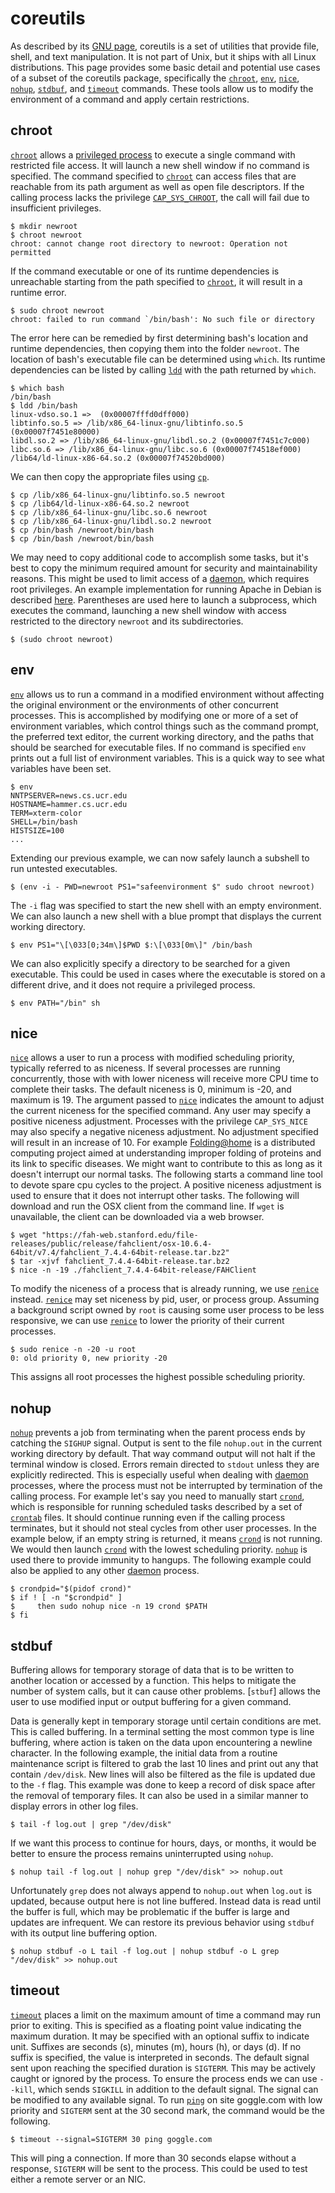 
# coreutils

As described by its [GNU page](https://www.gnu.org/software/coreutils/), coreutils is a set of utilities that provide file, shell, and text manipulation.
It is not part of Unix, but it ships with all Linux distributions.
This page provides some basic detail and potential use cases of a subset of the coreutils package, specifically the [`chroot`](http://linux.die.net/man/2/chroot), [`env`](http://linux.die.net/man/1/env), [`nice`](http://linux.die.net/man/1/nice), [`nohup`](http://linux.die.net/man/1/nohup), [`stdbuf`](http://linux.die.net/man/1/stdbuf), and [`timeout`](http://linux.die.net/man/1/timeout) commands.
These tools allow us to modify the environment of a command and apply certain restrictions.

## chroot 
[`chroot`](http://linux.die.net/man/1/chroot) allows a [privileged process](http://linux.die.net/man/7/capabilities) to execute a single command with restricted file access.
It will launch a new shell window if no command is specified. 
The command specified to [`chroot`](http://linux.die.net/man/1/chroot) can access files that are reachable from its path argument as well as open file descriptors.
If the calling process lacks the privilege [`CAP_SYS_CHROOT`](http://linux.die.net/man/7/capabilities), the call will fail due to insufficient privileges.

```
$ mkdir newroot
$ chroot newroot
chroot: cannot change root directory to newroot: Operation not permitted
```
If the command executable or one of its runtime dependencies is unreachable starting from the path specified to [`chroot`](http://linux.die.net/man/1/chroot), it will result in a runtime error.

```
$ sudo chroot newroot
chroot: failed to run command `/bin/bash': No such file or directory
```

The error here can be remedied by first determining bash's location and runtime dependencies, then copying them into the folder `newroot`.
The location of bash's executable file can be determined using `which`.
Its runtime dependencies can be listed by calling [`ldd`](linux.die.net/man/1/ldd) with the path returned by `which`.

```
$ which bash
/bin/bash
$ ldd /bin/bash
linux-vdso.so.1 =>  (0x00007fffd0dff000)
libtinfo.so.5 => /lib/x86_64-linux-gnu/libtinfo.so.5 (0x00007f7451e80000)
libdl.so.2 => /lib/x86_64-linux-gnu/libdl.so.2 (0x00007f7451c7c000)
libc.so.6 => /lib/x86_64-linux-gnu/libc.so.6 (0x00007f74518ef000)
/lib64/ld-linux-x86-64.so.2 (0x00007f74520bd000)
```

We can then copy the appropriate files using [`cp`](http://linux.die.net/man/1/cp).

```
$ cp /lib/x86_64-linux-gnu/libtinfo.so.5 newroot
$ cp /lib64/ld-linux-x86-64.so.2 newroot
$ cp /lib/x86_64-linux-gnu/libc.so.6 newroot
$ cp /lib/x86_64-linux-gnu/libdl.so.2 newroot
$ cp /bin/bash /newroot/bin/bash
$ cp /bin/bash /newroot/bin/bash
```

We may need to copy additional code to accomplish some tasks, but it's best to copy the minimum required amount for security and maintainability reasons.
This might be used to limit access of a [daemon](http://linux.die.net/man/3/daemon), which requires root privileges.
An example implementation for running Apache in Debian is described [here](https://www.debian.org/doc/manuals/securing-debian-howto/ap-chroot-apache-env.en.html).
Parentheses are used here to launch a subprocess, which executes the command, launching a new shell window with access restricted to the directory `newroot` and its subdirectories.

```
$ (sudo chroot newroot)
```

## env
[`env`](http://linux.die.net/man/1/env) allows us to run a command in a modified environment without affecting the original environment or the environments of other concurrent processes.
This is accomplished by modifying one or more of a set of environment variables, which control things such as the command prompt, the preferred text editor, the current working directory, and the paths that should be searched for executable files.
If no command is specified `env` prints out a full list of environment variables.
This is a quick way to see what variables have been set.

```
$ env
NNTPSERVER=news.cs.ucr.edu
HOSTNAME=hammer.cs.ucr.edu
TERM=xterm-color
SHELL=/bin/bash
HISTSIZE=100
...
```

Extending our previous example, we can now safely launch a subshell to run untested executables.

```
$ (env -i - PWD=newroot PS1="safeenvironment $" sudo chroot newroot)
```

The `-i` flag was specified to start the new shell with an empty environment.
We can also launch a new shell with a blue prompt that displays the current working directory.

```                                           
$ env PS1="\[\033[0;34m\]$PWD $:\[\033[0m\]" /bin/bash
```

We can also explicitly specify a directory to be searched for a given executable.
This could be used in cases where the executable is stored on a different drive, and it does not require a privileged process. 

```
$ env PATH="/bin" sh
```

## nice
[`nice`](http://linux.die.net/man/1/nice) allows a user to run a process with modified scheduling priority, typically referred to as niceness.
If several processes are running concurrently, those with with lower niceness will receive more CPU time to complete their tasks.
The default niceness is 0, minimum is -20, and maximum is 19. 
The argument passed to [`nice`](http://linux.die.net/man/1/nice) indicates the amount to adjust the current niceness for the specified command.
Any user may specify a positive niceness adjustment.
Processes with the privilege `CAP_SYS_NICE` may also specify a negative niceness adjustment.
No adjustment specified will result in an increase of 10.
For example [Folding@home](https://folding.stanford.edu/) is a distributed computing project aimed at understanding improper folding of proteins and its link to specific diseases.
We might want to contribute to this as long as it doesn't interrupt our normal tasks.
The following starts a command line tool to devote spare cpu cycles to the project. 
A positive niceness adjustment is used to ensure that it does not interrupt other tasks.
The following will download and run the OSX client from the command line.
If `wget` is unavailable, the client can be downloaded via a web browser.

```
$ wget "https://fah-web.stanford.edu/file-releases/public/release/fahclient/osx-10.6.4-64bit/v7.4/fahclient_7.4.4-64bit-release.tar.bz2"
$ tar -xjvf fahclient_7.4.4-64bit-release.tar.bz2
$ nice -n -19 ./fahclient_7.4.4-64bit-release/FAHClient
```

To modify the niceness of a process that is already running, we use [`renice`](http://linux.die.net/man/8/renice) instead.
[`renice`](http://linux.die.net/man/8/renice) may set niceness by pid, user, or process group.
Assuming a background script owned by `root` is causing some user process to be less responsive, we can use [`renice`](http://linux.die.net/man/8/renice) to lower the priority of their current processes.

```
$ sudo renice -n -20 -u root
0: old priority 0, new priority -20
```

This assigns all root processes the highest possible scheduling priority.

## nohup
[`nohup`](http://linux.die.net/man/1/nohup) prevents a job from terminating when the parent process ends by catching the `SIGHUP` signal.
Output is sent to the file `nohup.out` in the current working directory by default.
That way command output will not halt if the terminal window is closed.
Errors remain directed to `stdout` unless they are explicitly redirected.
This is especially useful when dealing with [daemon](http://linux.die.net/man/3/daemon) processes, where the process must not be interrupted by termination of the calling process.
For example let's say you need to manually start [`crond`](http://linux.die.net/man/8/crond), which is responsible for running scheduled tasks described by a set of [`crontab`](http://linux.die.net/man/5/crontab) files.
It should continue running even if the calling process terminates, but it should not steal cycles from other user processes.
In the example below, if an empty string is returned, it means [`crond`](http://linux.die.net/man/8/crond) is not running.
We would then launch [`crond`](http://linux.die.net/man/8/crond) with the lowest scheduling priority.
[`nohup`](http://linux.die.net/man/1/nohup) is used there to provide immunity to hangups.
The following example could also be applied to any other [daemon](http://linux.die.net/man/3/daemon) process.

```
$ crondpid="$(pidof crond)"
$ if ! [ -n "$crondpid" ] 
$     then sudo nohup nice -n 19 crond $PATH
$ fi
```

## stdbuf
Buffering allows for temporary storage of data that is to be written to another location or accessed by a function.
This helps to mitigate the number of system calls, but it can cause other problems.
[`stbuf`] allows the user to use modified input or output buffering for a given command.

Data is generally kept in temporary storage until certain conditions are met.
This is called buffering.
In a terminal setting the most common type is line buffering, where action is taken on the data upon encountering a newline character.
In the following example, the initial data from a routine maintenance script is filtered to grab the last 10 lines and print out any that contain `/dev/disk`.
New lines will also be filtered as the file is updated due to the `-f` flag.
This example was done to keep a record of disk space after the removal of temporary files.
It can also be used in a similar manner to display errors in other log files.

```
$ tail -f log.out | grep "/dev/disk"
```

If we want this process to continue for hours, days, or months, it would be better to ensure the process remains uninterrupted using `nohup`.

```
$ nohup tail -f log.out | nohup grep "/dev/disk" >> nohup.out
```

Unfortunately `grep` does not always append to `nohup.out` when `log.out` is updated, because output here is not line buffered.
Instead data is read until the buffer is full, which may be problematic if the buffer is large and updates are infrequent.
We can restore its previous behavior using `stdbuf` with its output line buffering option.

```
$ nohup stdbuf -o L tail -f log.out | nohup stdbuf -o L grep "/dev/disk" >> nohup.out
```

## timeout
[`timeout`](http://linux.die.net/man/1/timeout) places a limit on the maximum amount of time a command may run prior to exiting.
This is specified as a floating point value indicating the maximum duration.
It may be specified with an optional suffix to indicate unit.
Suffixes are seconds (s), minutes (m), hours (h), or days (d).
If no suffix is specified, the value is interpreted in seconds.
The default signal sent upon reaching the specified duration is `SIGTERM`.
This may be actively caught or ignored by the process.
To ensure the process ends we can use `--kill`, which sends `SIGKILL` in addition to the default signal.
The signal can be modified to any available signal.
To run [`ping`](http://linux.die.net/man/8/ping) on site goggle.com with low priority and `SIGTERM` sent at the 30 second mark, the command would be the following.

```
$ timeout --signal=SIGTERM 30 ping goggle.com
```

This will ping a connection. If more than 30 seconds elapse without a response, `SIGTERM` will be sent to the process.
This could be used to test either a remote server or an NIC.
